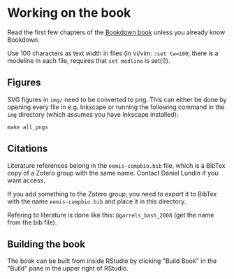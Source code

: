 # Working on the book

Read the first few chapters of the [Bookdown book](https://bookdown.org/yihui/bookdown/) unless 
you already know Bookdown.

Use 100 characters as text width in files (in vi/vim: `:set tw=100`; there is a modeline in each file, 
requires that `set modline` is set(!)).

## Figures

SVG figures in `img/` need to be converted to png. This can either be done by opening every file in
e.g. Inkscape or running the following command in the `img` directory (which assumes you have
Inkscape installed):

```
make all_pngs
```

## Citations

Literature references belong in the `eemis-compbio.bib` file, which is a BibTex copy of a Zotero
group with the same name. Contact Daniel Lundin if you want access.

If you add something to the Zotero group, you need to export it to BibTex with the name
`eemis-compbio.bib` and place it in this directory.

Refering to literature is done like this: `@garrels_bash_2008` (get the name from the bib file).

## Building the book

The book can be built from inside RStudio by clicking "Build Book" in the "Build" pane in the upper
right of RStudio.
